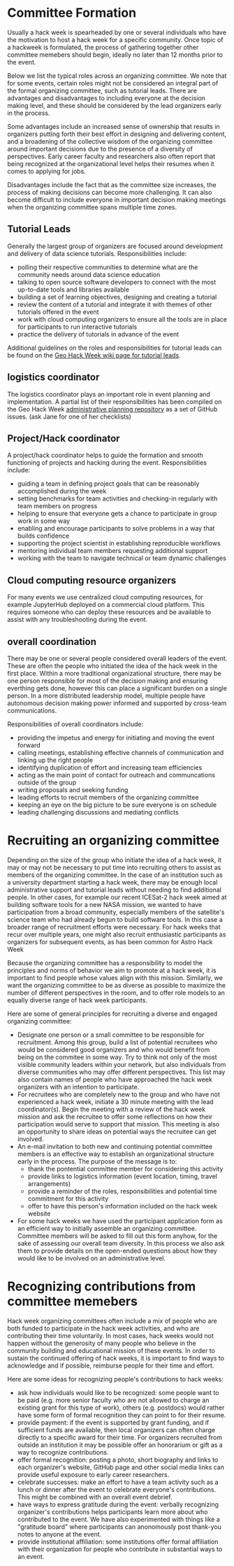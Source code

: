 # Committee Formation

Usually a hack week is spearheaded by one or several individuals who have the motivation to host a hack week for a specific community. Once topic of a hackweek is formulated, the process of gathering together other committee memebers should begin, ideally no later than 12 months prior to the event. 

Below we list the typical roles across an organizing committee. We note that for some events, certain roles might not be considered an integral part of the formal organizing committee, such as tutorial leads. There are advantages and disadvantages to including everyone at the decision making level, and these should be considered by the lead organizers early in the process. 

Some advantages include an increased sense of ownership that results in organizers putting forth their best effort in designing and delivering content, and a broadening of the collective wisdom of the organizing committee around important decisions due to the presence of a diversity of perspectives. Early career faculty and researchers also often report that being recognized at the organizational level helps their resumes when it comes to applying for jobs. 

Disadvantages include the fact that as the committee size increases, the process of making decisions can become more challenging. It can also become difficult to include everyone in important decision making meetings when the organizing committee spans multiple time zones.

## Tutorial Leads

Generally the largest group of organizers are focused around development and delivery of data science tutorials. Responsibilities include:

* polling their respective communities to determine what are the community needs around data science education
* talking to open source software developers to connect with the most up-to-date tools and libraries available
* building a set of learning objectives, designing and creating a tutorial
* review the content of a tutorial and integrate it with themes of other tutorials offered in the event
* work with cloud computing organizers to ensure all the tools are in place for participants to run interactive tutorials
* practice the delivery of tutorials in advance of the event

Additional guidelines on the roles and responsibilities for tutorial leads can be found on the [Geo Hack Week wiki page for tutorial leads](https://geohackweek.github.io/wiki/tutorial_leads.html).

## logistics coordinator

The logistics coordinator plays an important role in event planning and implementation. A partial list of their responsibilities has been compiled on the Geo Hack Week [administrative planning repository](https://github.com/geohackweek/administrative/issues) as a set of GitHub issues. (ask Jane for one of her checklists)

## Project/Hack coordinator

A project/hack coordinator helps to guide the formation and smooth functioning of projects and hacking during the event. Responsibilities include:

* guiding a team in defining project goals that can be reasonably accomplished during the week
* setting benchmarks for team activities and checking-in regularly with team members on progress
* helping to ensure that everyone gets a chance to participate in group work in some way
* enabling and encourage participants to solve problems in a way that builds confidence
* supporting the project scientist in establishing reproducible workflows
* mentoring individual team members requesting additional support
* working with the team to navigate technical or team dynamic challenges

## Cloud computing resource organizers

For many events we use centralized cloud computing resources, for example JupyterHub deployed on a commercial cloud platform. This requires someone who can deploy these resources and be available to assist with any troubleshooting during the event. 

## overall coordination

There may be one or several people considered overall leaders of the event. These are often the people who initiated the idea of the hack week in the first place. Within a more traditional organizational structure, there may be one person responsible for most of the decision making and ensuring everthing gets done, however this can place a significant burden on a single person. In a more distributed leadership model, multiple people have autonomous decision making power informed and supported by cross-team communications. 

Responsibilities of overall coordinators include:

* providing the impetus and energy for initiating and moving the event forward
* calling meetings, establishing effective channels of communication and linking up the right people
* identifying duplication of effort and increasing team efficiencies
* acting as the main point of contact for outreach and communcations outside of the group
* writing proposals and seeking funding
* leading efforts to recruit members of the organizing committee
* keeping an eye on the big picture to be sure everyone is on schedule
* leading challenging discussions and mediating conflicts

# Recruiting an organizing committee

Depending on the size of the group who initiate the idea of a hack week, it may or may not be necessary to put time into recruiting others to assist as members of the organizing committee. In the case of an institution such as a university department starting a hack week, there may be enough local administrative support and tutorial leads without needing to find additional people. In other cases, for example our recent ICESat-2 hack week aimed at building software tools for a new NASA mission, we wanted to have participation from a broad community, especially members of the satellite's science team who had already begun to build software tools. In this case a broader range of recruitment efforts were necessary. For hack weeks that recur over multiple years, one might also recruit enthusiastic participants as organizers for subsequent events, as has been common for Astro Hack Week

Because the organizing committee has a responsibility to model the principles and norms of behavior we aim to promote at a hack week, it is important to find people whose values align with this mission. Similarly, we want the organizing committee to be as diverse as possible to maximize the number of different perspectives in the room, and to offer role models to an equally diverse range of hack week participants.  

Here are some of general principles for recruiting a diverse and engaged organizing committee:

* Designate one person or a small committee to be responsible for recruitment. Among this group, build a list of potential recruitees who would be considered good organizers and who would benefit from being on the commitee in some way. Try to think not only of the most visible community leaders within your network, but also individuals from diverse communities who may offer different perspectives. This list may also contain names of people who have approached the hack week organizers with an intention to participate.  
* For recruitees who are completely new to the group and who have not experienced a hack week, initiate a 30 minute meeting with the lead coordinator(s). Begin the meeting with a review of the hack week mission and ask the recruitee to offer some reflections on how their participation would serve to support that mission. This meeting is also an opportunity to share ideas on potential ways the recruitee can get involved.
* An e-mail invitation to both new and continuing potential committee members is an effective way to establish an organizational structure early in the process. The purpose of the message is to:
    * thank the pontential committee member for considering this activity
    * provide links to logistics information (event location, timing, travel arrangements)
    * provide a reminder of the roles, responsibilities and potential time commitment for this activity
    * offer to have this person's information included on the hack week website
* For some hack weeks we have used the participant application form as an efficient way to initially assemble an organizing committee. Committee members will be asked to fill out this form anyhow, for the sake of assessing our overall team diversity. In this process we also ask them to provide details on the open-ended questions about how they would like to be involved on an administrative level. 

# Recognizing contributions from committee memebers

Hack week organizing committees often include a mix of people who are both funded to participate in the hack week activities, and who are contributing their time voluntarily. In most cases, hack weeks would not happen without the generosity of many people who believe in the community building and educational mission of these events. In order to sustain the continued offering of hack weeks, it is important to find ways to acknowledge and if possible, reimburse people for their time and effort. 

Here are some ideas for recognizing people's contributions to hack weeks:

* ask how individuals would like to be recognized: some people want to be paid (e.g. more senior faculty who are not allowed to charge an existing grant for this type of work), others (e.g. postdocs) would rather have some form of formal recognition they can point to for their resume. 
* provide payment: if the event is supported by grant funding, and if sufficient funds are available, then local organizers can often charge directly to a specific award for their time. For organizers recruited from outside an institution it may be possible offer an honorarium or gift as a way to recognize contributions. 
* offer formal recognition: posting a photo, short biography and links to each organizer's website, GitHub page and other social media links can provide useful exposure to early career researchers.
* celebrate successes: make an effort to have a team activity such as a lunch or dinner after the event to celebrate everyone's contributions. This might be combined with an overall event debrief.
* have ways to express gratitude during the event: verbally recognizing organizer's contributions helps participants learn more about who contributed to the event. We have also experimented with things like a "gratitude board" where participants can anonomously post thank-you notes to anyone at the event.
* provide institutional affiliation: some institutions offer formal affiliation with their organization for people who contribute in substantial ways to an event.